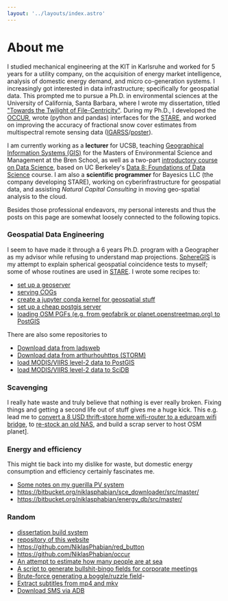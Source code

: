 ```yaml
---
layout: '../layouts/index.astro'
---
```


# About me
I studied mechanical engineering at the KIT in Karlsruhe and worked for 5 years for a utility company, on the acquisition of energy market intelligence, analysis of domestic energy demand, and micro co-generation systems. I increasingly got interested in data infrastructure; specifically for geospatial data. This prompted me to pursue a Ph.D. in environmental sciences at the University of California, Santa Barbara, where I wrote my dissertation, titled ["Towards the Twilight of File-Centricity"](https://www.proquest.com/openview/bae0d92f7d3c7f4cc47e128bcd6791e8/1?pq-origsite=gscholar&cbl=18750&diss=y). During my Ph.D., I developed the [OCCUR](https://github.com/NiklasPhabian/occur), wrote (python and pandas) interfaces for the [STARE](blog/stare), and worked on improving the accuracy of fractional snow cover estimates from multispectral remote sensing data ([IGARSS](https://2023.ieeeigarss.org/view_paper.php?PaperNum=5752)/[poster](downloads/igarss2023.pdf)).

I am currently working as a **lecturer** for UCSB, teaching [Geographical Information Systems (GIS)](https://bren.ucsb.edu/courses/esm-263) for the Masters of Environmental Science and Management at the Bren School, as well as a two-part [introductory course on Data Science](https://datascience.ucsb.edu/course/1), based on UC Berkeley's [Data 8: Foundations of Data Science](http://www.data8.org/) course.  I am also a **scientific programmer** for Bayesics LLC (the company developing STARE), working on cyberinfrastructure for geospatial data, and assisting *Natural Capital Consulting* in moving geo-spatial analysis to the cloud.

Besides those professional endeavors, my personal interests and thus the posts on this page are somewhat loosely connected to the following topics.


### Geospatial Data Engineering
I seem to have made it through a 6 years Ph.D. program with a Geographer as my advisor while refusing to understand map projections. [SphereGIS](https://github.com/NiklasPhabian/SphereGIS) is my attempt to explain spherical geospatial coincidence tests to myself; some of whose routines are used in [STARE](blog/stare). I wrote some recipes to:

- [set up a geoserver](blog/geoserver_install)
- [serving COGs](blog/cog)
- [create a jupyter conda kernel for geospatial stuff](blog/geo_conda_kernel)
- [set up a cheap postgis server](blog/postgis)
- [loading OSM PGFs (e.g. from geofabrik or planet.openstreetmap.org) to PostGIS](blog/load_pbf)

There are also some repositories to
- [Download data from ladsweb](https://github.com/NiklasPhabian/ladsweb_downloader)
- [Download data from arthurhouhttps (STORM)](https://github.com/NiklasPhabian/arthurhouhttps_dl)
- [load MODIS/VIIRS level-2 data to PostGIS](https://github.com/NiklasPhabian/postgis_loader)
- [load MODIS/VIIRS level-2 data to SciDB](https://github.com/NiklasPhabian/scidb_loader)


### Scavenging
I really hate waste and truly believe that nothing is ever really broken. Fixing things and getting a second life out of stuff gives me a huge kick. This e.g. lead me to [convert a 8 USD thrift-store home wifi-router to a eduroam wifi bridge](blog/eduroam), to [re-stock an old  NAS](blog/buffalo), and build a scrap server to host OSM planet].

### Energy and efficiency
This might tie back into my dislike for waste, but domestic energy consumption and efficiency certainly fascinates me. 
- [Some notes on my guerilla PV system](blog/pv) 
- https://bitbucket.org/niklasphabian/sce_downloader/src/master/
- https://bitbucket.org/niklasphabian/energy_db/src/master/

### Random 
- [dissertation build system](blog/dissertation)
- [repository of this website](https://github.com/NiklasPhabian/homepage)
- https://github.com/NiklasPhabian/red_button
- https://github.com/NiklasPhabian/occur
- [An attempt to estimate how many people are at sea](blog/vesselfinder) 
- [A script to generate bullshit-bingo fields for corporate meetings](https://bitbucket.org/niklasphabian/bullshitbingo/src/master/)
- [Brute-force generating a boggle/ruzzle field](https://bitbucket.org/niklasphabian/ruzzle/src/master/)- 
- [Extract subtitles from mp4 and mkv](blog/subtitles)
- [Download SMS via ADB](blog/sms)






